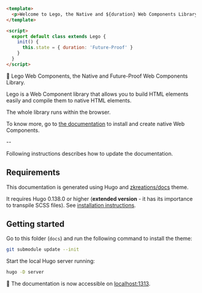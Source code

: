 ```html
<template>
  <p>Welcome to Lego, the Native and ${duration} Web Components Library.</p>
</template>

<script>
  export default class extends Lego {
    init() {
      this.state = { duration: 'Future-Proof' }
    }
  }
</script>
```

🚀 Lego Web Components, the Native and Future-Proof Web Components Library.

Lego is a Web Component library that allows you to build HTML elements easily and compile them to native HTML elements.

The whole library runs within the browser.

To know more, go to [the documentation](https://lego.js.org/) to install and create native Web Components.

--

Following instructions describes how to update the documentation.

## Requirements

This documentation is generated using Hugo and [zkreations/docs](https://github.com/zkreations/docs) theme.

It requires Hugo 0.138.0 or higher (**extended version** - it has its importance to transpile SCSS files). See [installation instructions](https://gohugo.io/installation/).

## Getting started

Go to this folder (`docs`) and run the following command to install the theme:

```bash
git submodule update --init
```

Start the local Hugo server running:

```bash
hugo -D server
```

🚀 The documentation is now accessible on [localhost:1313](http://localhost:1313).
